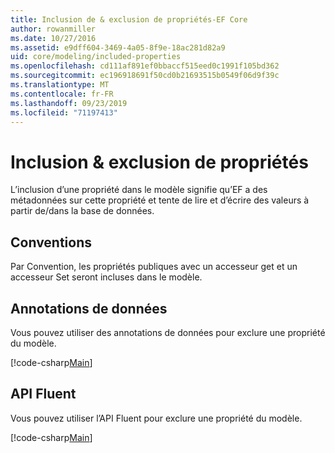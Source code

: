 ```yaml
---
title: Inclusion de & exclusion de propriétés-EF Core
author: rowanmiller
ms.date: 10/27/2016
ms.assetid: e9dff604-3469-4a05-8f9e-18ac281d82a9
uid: core/modeling/included-properties
ms.openlocfilehash: cd111af891ef0bbaccf515eed0c1991f105bd362
ms.sourcegitcommit: ec196918691f50cd0b21693515b0549f06d9f39c
ms.translationtype: MT
ms.contentlocale: fr-FR
ms.lasthandoff: 09/23/2019
ms.locfileid: "71197413"
---
```

# <a name="including--excluding-properties"></a>Inclusion & exclusion de propriétés

L’inclusion d’une propriété dans le modèle signifie qu’EF a des métadonnées sur cette propriété et tente de lire et d’écrire des valeurs à partir de/dans la base de données.

## <a name="conventions"></a>Conventions

Par Convention, les propriétés publiques avec un accesseur get et un accesseur Set seront incluses dans le modèle.

## <a name="data-annotations"></a>Annotations de données

Vous pouvez utiliser des annotations de données pour exclure une propriété du modèle.

[!code-csharp[Main](../../../samples/core/Modeling/DataAnnotations/IgnoreProperty.cs?highlight=17)]

## <a name="fluent-api"></a>API Fluent

Vous pouvez utiliser l’API Fluent pour exclure une propriété du modèle.

[!code-csharp[Main](../../../samples/core/Modeling/FluentAPI/IgnoreProperty.cs?highlight=12,13)]
